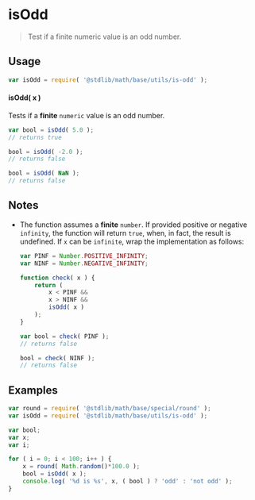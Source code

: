 isOdd
===
> Test if a finite numeric value is an odd number.

<!-- <usage> -->
## Usage

``` javascript
var isOdd = require( '@stdlib/math/base/utils/is-odd' );
```

#### isOdd( x )

Tests if a __finite__ `numeric` value is an odd number.

``` javascript
var bool = isOdd( 5.0 );
// returns true

bool = isOdd( -2.0 );
// returns false

bool = isOdd( NaN );
// returns false
```
<!-- </usage> -->

<!-- <notes> -->
## Notes

*   The function assumes a __finite__ `number`. If provided positive or negative `infinity`, the function will return `true`, when, in fact, the result is undefined. If `x` can be `infinite`, wrap the implementation as follows:
    ``` javascript
    var PINF = Number.POSITIVE_INFINITY;
    var NINF = Number.NEGATIVE_INFINITY;

    function check( x ) {
        return (
            x < PINF &&
            x > NINF &&
            isOdd( x )
        );
    }

    var bool = check( PINF );
    // returns false

    bool = check( NINF );
    // returns false
    ```

<!-- </notes> -->

<!-- <examples> -->
## Examples

``` javascript
var round = require( '@stdlib/math/base/special/round' );
var isOdd = require( '@stdlib/math/base/utils/is-odd' );

var bool;
var x;
var i;

for ( i = 0; i < 100; i++ ) {
    x = round( Math.random()*100.0 );
    bool = isOdd( x );
    console.log( '%d is %s', x, ( bool ) ? 'odd' : 'not odd' );
}
```
<!-- </examples> -->

<!-- <links> -->
<!-- </links> -->
